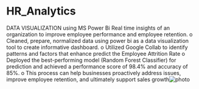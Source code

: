 # HR_Analytics
DATA VISUALIZATION using MS Power Bi 
Real time insights of an organization to improve employee performance
and employee retention.
o Cleaned, prepare, normalized data using power bi as a data visualization tool to create informative dashboard.
o Utilized Google Collab to identify patterns and factors that enhance predict the Employee Attrition Rate
o Deployed the best-performing model (Random Forest Classifier) for prediction and achieved a performance score of 98.4% and
accuracy of 85%.
o This process can help businesses proactively address issues, improve employee retention, and ultimately support sales growth![photo](https://github.com/user-attachments/assets/7cff6c5a-9ae8-470f-94cd-2b2ca83736c1)

